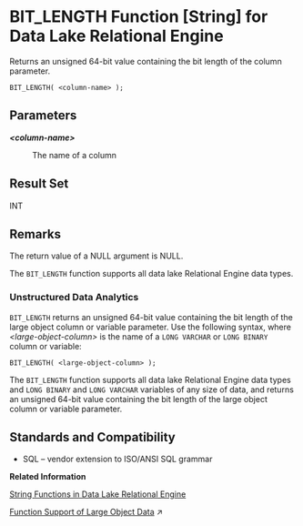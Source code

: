 <!-- loioa537928a84f210158191ea44ca58ee8e -->

# BIT\_LENGTH Function \[String\] for Data Lake Relational Engine

Returns an unsigned 64-bit value containing the bit length of the column parameter.



```
BIT_LENGTH( <column-name> );
```



<a name="loioa537928a84f210158191ea44ca58ee8e__BIT_LENGTH_parm1"/>

## Parameters


<dl>
<dt><b>

*<column-name\>*

</b></dt>
<dd>

The name of a column



</dd>
</dl>



<a name="loioa537928a84f210158191ea44ca58ee8e__BIT_LENGTH_returns1"/>

## Result Set

INT



<a name="loioa537928a84f210158191ea44ca58ee8e__BIT_LENGTH_remarks1"/>

## Remarks

The return value of a NULL argument is NULL.

The `BIT_LENGTH` function supports all data lake Relational Engine data types.



### Unstructured Data Analytics

`BIT_LENGTH` returns an unsigned 64-bit value containing the bit length of the large object column or variable parameter. Use the following syntax, where *<large-object-column\>* is the name of a `LONG VARCHAR` or `LONG BINARY` column or variable:

```
BIT_LENGTH( <large-object-column> );
```

The `BIT_LENGTH` function supports all data lake Relational Engine data types and `LONG BINARY` and `LONG VARCHAR` variables of any size of data, and returns an unsigned 64-bit value containing the bit length of the large object column or variable parameter.



<a name="loioa537928a84f210158191ea44ca58ee8e__BIT_LENGTH_standards1"/>

## Standards and Compatibility

-   SQL – vendor extension to ISO/ANSI SQL grammar

**Related Information**  


[String Functions in Data Lake Relational Engine](string-functions-in-data-lake-relational-engine-a52d1d9.md "String functions perform conversion, extraction, or manipulation operations on strings, or return information about strings.")

[Function Support of Large Object Data](https://help.sap.com/viewer/a8937bea84f21015a80bc776cf758d50/2023_4_QRC/en-US/a60363a384f21015a7f7bc6286516522.html "Learn about the functions that support the LONG BINARY and LONG VARCHAR data types.") :arrow_upper_right:

